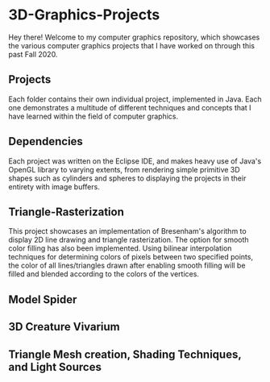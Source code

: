 # 3D-Graphics-Projects

Hey there! Welcome to my computer graphics repository, which showcases the various computer graphics projects that I have worked on through this past Fall 2020.

## Projects

Each folder contains their own individual project, implemented in Java. Each one demonstrates a multitude of different techniques and concepts that I have learned within the field of computer graphics.

## Dependencies

Each project was written on the Eclipse IDE, and makes heavy use of Java's OpenGL library to varying extents, from rendering simple primitive 3D shapes such as cylinders and spheres to displaying the projects in their entirety with image buffers.

## Triangle-Rasterization

This project showcases an implementation of Bresenham's algorithm to display 2D line drawing and triangle rasterization. The option for smooth color filling has also been implemented. Using bilinear interpolation techniques for determining colors of pixels between two specified points, the color of all lines/triangles drawn after enabling smooth filling will be filled and blended according to the colors of the vertices.

## Model Spider

## 3D Creature Vivarium

## Triangle Mesh creation, Shading Techniques, and Light Sources